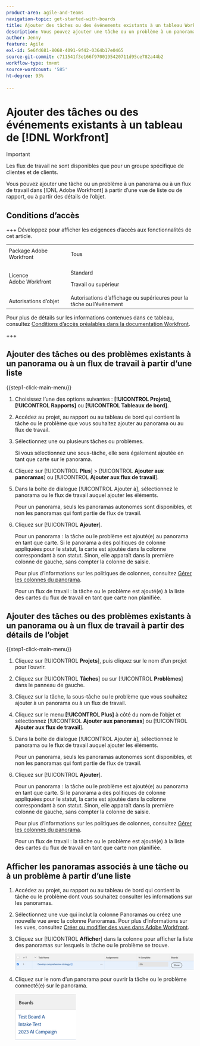 ```yaml
---
product-area: agile-and-teams
navigation-topic: get-started-with-boards
title: Ajouter des tâches ou des événements existants à un tableau Workfront
description: Vous pouvez ajouter une tâche ou un problème à un panorama dans Adobe Workfront à partir d’une vue de liste ou de rapport.
author: Jenny
feature: Agile
exl-id: 5e6fd681-8068-4091-9f42-0364b17e0465
source-git-commit: c711541f3e166f9700195420711d95ce782a44b2
workflow-type: tm+mt
source-wordcount: '585'
ht-degree: 93%

---
```


# Ajouter des tâches ou des événements existants à un tableau de [!DNL Workfront]

>[!IMPORTANT]
>
>Les flux de travail ne sont disponibles que pour un groupe spécifique de clientes et de clients.

Vous pouvez ajouter une tâche ou un problème à un panorama ou à un flux de travail dans [!DNL Adobe Workfront] à partir d’une vue de liste ou de rapport, ou à partir des détails de l’objet.

## Conditions d’accès

+++ Développez pour afficher les exigences d’accès aux fonctionnalités de cet article.

<table style="table-layout:auto">
 <col>
 <col>
 <tbody>
  <tr>
   <td role="rowheader">Package Adobe Workfront</td>
   <td> <p>Tous</p> </td>
  </tr>
  <tr>
   <td role="rowheader">Licence Adobe Workfront</td>
   <td>
   <p>Standard</p> 
   <p>Travail ou supérieur</p>
   </td>
  </tr>
  <tr>
   <td role="rowheader">Autorisations d’objet</td>
   <td>Autorisations d’affichage ou supérieures pour la tâche ou l’événement </td>
  </tr>
 </tbody>
</table>

Pour plus de détails sur les informations contenues dans ce tableau, consultez [Conditions d’accès préalables dans la documentation Workfront](/help/quicksilver/administration-and-setup/add-users/access-levels-and-object-permissions/access-level-requirements-in-documentation.md).

+++

## Ajouter des tâches ou des problèmes existants à un panorama ou à un flux de travail à partir d’une liste

{{step1-click-main-menu}}

1. Choisissez l’une des options suivantes : **[!UICONTROL Projets]**, **[!UICONTROL Rapports]** ou **[!UICONTROL Tableaux de bord]**.
1. Accédez au projet, au rapport ou au tableau de bord qui contient la tâche ou le problème que vous souhaitez ajouter au panorama ou au flux de travail.
1. Sélectionnez une ou plusieurs tâches ou problèmes.

   Si vous sélectionnez une sous-tâche, elle sera également ajoutée en tant que carte sur le panorama.

1. Cliquez sur [!UICONTROL **Plus**] > [!UICONTROL **Ajouter aux panoramas**] ou [!UICONTROL **Ajouter aux flux de travail**].
1. Dans la boîte de dialogue [!UICONTROL Ajouter à], sélectionnez le panorama ou le flux de travail auquel ajouter les éléments.

   Pour un panorama, seuls les panoramas autonomes sont disponibles, et non les panoramas qui font partie de flux de travail.

1. Cliquez sur [!UICONTROL **Ajouter**].

   Pour un panorama : la tâche ou le problème est ajouté(e) au panorama en tant que carte. Si le panorama a des politiques de colonne appliquées pour le statut, la carte est ajoutée dans la colonne correspondant à son statut. Sinon, elle apparaît dans la première colonne de gauche, sans compter la colonne de saisie.

   Pour plus d’informations sur les politiques de colonnes, consultez [Gérer les colonnes du panorama](/help/quicksilver/agile/get-started-with-boards/manage-board-columns.md).

   Pour un flux de travail : la tâche ou le problème est ajouté(e) à la liste des cartes du flux de travail en tant que carte non planifiée.

## Ajouter des tâches ou des problèmes existants à un panorama ou à un flux de travail à partir des détails de l’objet

{{step1-click-main-menu}}

1. Cliquez sur [!UICONTROL **Projets**], puis cliquez sur le nom d’un projet pour l’ouvrir.
1. Cliquez sur [!UICONTROL **Tâches**] ou sur [!UICONTROL **Problèmes**] dans le panneau de gauche.
1. Cliquez sur la tâche, la sous-tâche ou le problème que vous souhaitez ajouter à un panorama ou à un flux de travail.
1. Cliquez sur le menu **[!UICONTROL Plus]** à côté du nom de l’objet et sélectionnez [!UICONTROL **Ajouter aux panoramas**] ou [!UICONTROL **Ajouter aux flux de travail**].
1. Dans la boîte de dialogue [!UICONTROL Ajouter à], sélectionnez le panorama ou le flux de travail auquel ajouter les éléments.

   Pour un panorama, seuls les panoramas autonomes sont disponibles, et non les panoramas qui font partie de flux de travail.

1. Cliquez sur [!UICONTROL **Ajouter**].

   Pour un panorama : la tâche ou le problème est ajouté(e) au panorama en tant que carte. Si le panorama a des politiques de colonne appliquées pour le statut, la carte est ajoutée dans la colonne correspondant à son statut. Sinon, elle apparaît dans la première colonne de gauche, sans compter la colonne de saisie.

   Pour plus d’informations sur les politiques de colonnes, consultez [Gérer les colonnes du panorama](/help/quicksilver/agile/get-started-with-boards/manage-board-columns.md).

   Pour un flux de travail : la tâche ou le problème est ajouté(e) à la liste des cartes du flux de travail en tant que carte non planifiée.

## Afficher les panoramas associés à une tâche ou à un problème à partir d’une liste

1. Accédez au projet, au rapport ou au tableau de bord qui contient la tâche ou le problème dont vous souhaitez consulter les informations sur les panoramas.
1. Sélectionnez une vue qui inclut la colonne Panoramas ou créez une nouvelle vue avec la colonne Panoramas.
Pour plus d’informations sur les vues, consultez [Créer ou modifier des vues dans Adobe Workfront](/help/quicksilver/reports-and-dashboards/reports/reporting-elements/create-edit-views.md).
1. Cliquez sur [!UICONTROL **Afficher**] dans la colonne pour afficher la liste des panoramas sur lesquels la tâche ou le problème se trouve.

   ![Afficher les panoramas dans la colonne](assets/show-boards-in-column.png)

1. Cliquez sur le nom d’un panorama pour ouvrir la tâche ou le problème connecté(e) sur le panorama.

   ![Sélectionner un panorama](assets/select-board-in-column.png)
